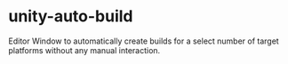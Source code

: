 # unity-auto-build
Editor Window to automatically create builds for a select number of target platforms without any manual interaction.
